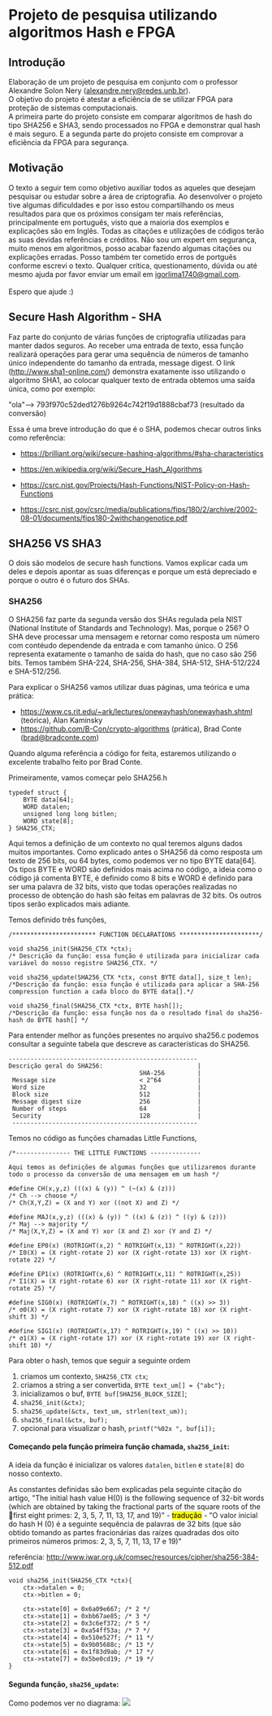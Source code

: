 # Projeto de pesquisa utilizando algoritmos Hash e FPGA

## Introdução

Elaboração de um projeto de pesquisa em conjunto com o professor Alexandre Solon Nery (alexandre.nery@redes.unb.br). <br/>
O objetivo do projeto é atestar a eficiência de se utilizar FPGA para proteção de sistemas computacionais. 
<br/>
A primeira parte do projeto consiste em comparar algoritmos de hash do tipo SHA256 e SHA3, sendo processados no FPGA e demonstrar qual hash é mais seguro. E a segunda parte do projeto consiste em comprovar a eficiência da FPGA para segurança.

## Motivação

O texto a seguir tem como objetivo auxiliar todos as aqueles que desejam pesquisar ou estudar sobre a área de criptografia. Ao desenvolver o projeto tive algumas dificuldades e por isso estou compartilhando os meus resultados para que os próximos consigam ter mais referências, principalmente em português, visto que a maioria dos exemplos e explicações são em Inglês.
Todas as citações e utilizações de códigos terão as suas devidas referências e créditos. Não sou um expert em segurança, muito menos em algoritmos, posso acabar fazendo algumas citações ou explicações erradas. Posso também ter cometido erros de portguês conforme escrevi o texto. Qualquer crítica, questionamento, dúvida ou até mesmo ajuda por favor enviar um email em igorlima1740@gmail.com. 
<br>
<br>
Espero que ajude :)

## Secure Hash Algorithm - SHA

Faz parte do conjunto de várias funções de criptografia utilizadas para manter dados seguros. Ao receber uma entrada de texto, essa função realizará operações para gerar uma sequência de números de tamanho único independente do tamanho da entrada, message digest. O link (http://www.sha1-online.com/) demonstra exatamente isso utilizando o algoritmo SHA1, ao colocar qualquer texto de entrada obtemos uma saída única, como por exemplo:

"ola"--> 793f970c52ded1276b9264c742f19d1888cbaf73 (resultado da conversão)

Essa é uma breve introdução do que é o SHA, podemos checar outros links como referência:

- https://brilliant.org/wiki/secure-hashing-algorithms/#sha-characteristics

- https://en.wikipedia.org/wiki/Secure_Hash_Algorithms

- https://csrc.nist.gov/Projects/Hash-Functions/NIST-Policy-on-Hash-Functions

- https://csrc.nist.gov/csrc/media/publications/fips/180/2/archive/2002-08-01/documents/fips180-2withchangenotice.pdf


## SHA256 VS SHA3

O dois são modelos de secure hash functions. Vamos explicar cada um deles e depois apontar as suas diferenças e porque um está depreciado e porque o outro é o futuro dos SHAs.

### SHA256

O SHA256 faz parte da segunda versão dos SHAs regulada pela NIST (National Institute of Standards and Technology). Mas, porque o 256? O SHA deve processar uma mensagem e retornar como resposta um número com contéudo dependende da entrada e com tamanho único. O 256 representa exatamente o tamanho de saída do hash, que no caso são 256 bits. Temos também SHA-224, SHA-256, SHA-384, SHA-512, SHA-512/224 e SHA-512/256.

Para explicar o SHA256 vamos utilizar duas páginas, uma teórica e uma prática:

- https://www.cs.rit.edu/~ark/lectures/onewayhash/onewayhash.shtml (teórica), Alan Kaminsky
- https://github.com/B-Con/crypto-algorithms (prática), Brad Conte (brad@bradconte.com)

Quando alguma referência a código for feita, estaremos utilizando o excelente trabalho feito por Brad Conte.

Primeiramente, vamos começar pelo SHA256.h

```
typedef struct {
    BYTE data[64];
    WORD datalen;
    unsigned long long bitlen;
    WORD state[8];
} SHA256_CTX;
```

Aqui temos a definição de um contexto no qual teremos alguns dados muitos importantes. Como explicado antes o SHA256 dá como resposta um texto de 256 bits, ou 64 bytes, como podemos ver no tipo BYTE data[64]. Os tipos BYTE e WORD são definidos mais acima no código, a ideia como o código já comenta BYTE, é definido como 8 bits e WORD é definido para ser uma palavra de 32 bits, visto que todas operações realizadas no processo de obtenção do hash são feitas em palavras de 32 bits. Os outros tipos serão explicados mais adiante.

Temos definido três funções, 

```
/*********************** FUNCTION DECLARATIONS **********************/

void sha256_init(SHA256_CTX *ctx);
/* Descrição da função: essa função é utilizada para inicializar cada variável do nosso registro SHA256_CTX. */

void sha256_update(SHA256_CTX *ctx, const BYTE data[], size_t len);
/*Descrição da função: essa função é utilizada para aplicar a SHA-256 compression function a cada bloco do BYTE data[].*/

void sha256_final(SHA256_CTX *ctx, BYTE hash[]);
/*Descrição da função: essa função nos da o resultado final do sha256-hash do BYTE hash[] */
```

Para entender melhor as funções presentes no arquivo sha256.c podemos consultar a seguinte tabela que descreve as características do SHA256.

```
----------------------------------------------------
Descrição geral do SHA256:                          |
                                    SHA-256         |
 Message size                       < 2^64          |
 Word size                          32              |
 Block size                         512             |
 Message digest size                256             |
 Number of steps                    64              |
 Security                           128             |
 ---------------------------------------------------
 ```

Temos no código as funções chamadas Little Functions, 

```
/*--------------- THE LITTLE FUNCTIONS --------------
 
Aqui temos as definições de algumas funções que utilizaremos durante todo o processo da conversão de uma mensagem em um hash */

#define CH(x,y,z) (((x) & (y)) ^ (~(x) & (z)))
/* Ch --> choose */
/* Ch(X,Y,Z) = (X and Y) xor ((not X) and Z) */

#define MAJ(x,y,z) (((x) & (y)) ^ ((x) & (z)) ^ ((y) & (z)))
/* Maj --> majority */
/* Maj(X,Y,Z) = (X and Y) xor (X and Z) xor (Y and Z) */

#define EP0(x) (ROTRIGHT(x,2) ^ ROTRIGHT(x,13) ^ ROTRIGHT(x,22))
/* Σ0(X) = (X right-rotate 2) xor (X right-rotate 13) xor (X right-rotate 22) */

#define EP1(x) (ROTRIGHT(x,6) ^ ROTRIGHT(x,11) ^ ROTRIGHT(x,25))
/* Σ1(X) = (X right-rotate 6) xor (X right-rotate 11) xor (X right-rotate 25) */

#define SIG0(x) (ROTRIGHT(x,7) ^ ROTRIGHT(x,18) ^ ((x) >> 3))
/* σ0(X) = (X right-rotate 7) xor (X right-rotate 18) xor (X right-shift 3) */

#define SIG1(x) (ROTRIGHT(x,17) ^ ROTRIGHT(x,19) ^ ((x) >> 10))
/* σ1(X) = (X right-rotate 17) xor (X right-rotate 19) xor (X right-shift 10) */
```
Para obter o hash, temos que seguir a seguinte ordem

1) criamos um contexto, ```SHA256_CTX ctx```;
2) criamos a string a ser convertida, ```BYTE text_um[] = {"abc"};```
3) inicializamos o buf, ```BYTE buf[SHA256_BLOCK_SIZE]```;
4) ```sha256_init(&ctx)```;
5) ```sha256_update(&ctx, text_um, strlen(text_um));```
6) ```sha256_final(&ctx, buf);```
7) opcional para visualizar o hash, ```printf("%02x ", buf[i]);```


#### Começando pela função primeira função chamada, ```sha256_init```:

A ideia da função é inicializar os valores ```datalen```, ```bitlen``` e  ```state[8]``` do nosso contexto.

As constantes definidas são bem explicadas pela seguinte citação do artigo, "The initial hash value H(0) is the following sequence of 32-bit words (which are
obtained by taking the fractional parts of the square roots of the first eight primes: 2, 3, 5, 7, 11, 13, 17, and 19)" - <mark>tradução</mark> - "O valor inicial do hash H (0) é a seguinte sequência de palavras de 32 bits (que são
obtido tomando as partes fracionárias das raízes quadradas dos oito primeiros números primos: 2, 3, 5, 7, 11, 13, 17 e 19)"

referência: http://www.iwar.org.uk/comsec/resources/cipher/sha256-384-512.pdf

```
void sha256_init(SHA256_CTX *ctx){
    ctx->datalen = 0;
    ctx->bitlen = 0;

    ctx->state[0] = 0x6a09e667; /* 2 */
    ctx->state[1] = 0xbb67ae85; /* 3 */
    ctx->state[2] = 0x3c6ef372; /* 5 */
    ctx->state[3] = 0xa54ff53a; /* 7 */
    ctx->state[4] = 0x510e527f; /* 11 */
    ctx->state[5] = 0x9b05688c; /* 13 */
    ctx->state[6] = 0x1f83d9ab; /* 17 */
    ctx->state[7] = 0x5be0cd19; /* 19 */
}
```

#### Segunda função, ```sha256_update```:

Como podemos ver no diagrama:
![](/images/SHA256Fig3.png)













